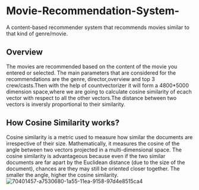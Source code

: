 # Movie-Recommendation-System-

A content-based recommender system that recommends movies similar to that kind of genre/movie.

## Overview
The movies are recommended based on the content of the movie you entered or selected. The main parameters that are considered for the recommendations are the genre,
director,overview and top 3 crew/casts.Then with the help of countvectorizer it will form a 4800*5000 dimension space,where we are going to calculate cosine similarity of ecach vector 
with respect to all the other vectors.The distance between two vectors is inversly proportional to their similarity.

## How Cosine Similarity works?
Cosine similarity is a metric used to measure how similar the documents are irrespective of their size.
Mathematically, it measures the cosine of the angle between two vectors projected in a multi-dimensional space.
The cosine similarity is advantageous because even if the two similar documents are far apart by the Euclidean distance (due to the size of the document), 
chances are they may still be oriented closer together. The smaller the angle, higher the cosine similarity.
![70401457-a7530680-1a55-11ea-9158-97d4e8515ca4](https://user-images.githubusercontent.com/68815179/199078322-f405f453-52cd-409d-8a35-b59224a56e9e.png)

